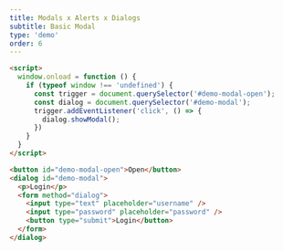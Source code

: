 ```yaml
---
title: Modals x Alerts x Dialogs
subtitle: Basic Modal
type: 'demo'
order: 6
---
```


<script>
  import BasicDialog from '$lib/demo/BasicModal.svelte'
</script>

<BasicDialog />

```html
<script>
  window.onload = function () {
    if (typeof window !== 'undefined') {
      const trigger = document.querySelector('#demo-modal-open');
      const dialog = document.querySelector('#demo-modal');
      trigger.addEventListener('click', () => {
        dialog.showModal();
      })
    }
  }
</script>

<button id="demo-modal-open">Open</button>
<dialog id="demo-modal">
  <p>Login</p>
  <form method="dialog">
    <input type="text" placeholder="username" />
    <input type="password" placeholder="password" />
    <button type="submit">Login</button>
  </form>
</dialog>
```